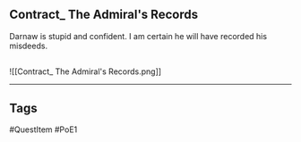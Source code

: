 ## Contract_ The Admiral's Records
Darnaw is stupid and confident.
I am certain he will have recorded his misdeeds.
## 
![[Contract_ The Admiral's Records.png]]

---
## Tags
#QuestItem
#PoE1